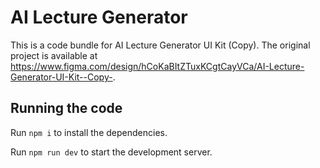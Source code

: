 
  # AI Lecture Generator 

  This is a code bundle for AI Lecture Generator UI Kit (Copy). The original project is available at https://www.figma.com/design/hCoKaBItZTuxKCgtCayVCa/AI-Lecture-Generator-UI-Kit--Copy-.

  ## Running the code

  Run `npm i` to install the dependencies.

  Run `npm run dev` to start the development server.
  
